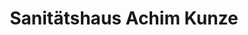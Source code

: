 ---
title: "Sanitätshaus Achim Kunze"
url: /ruesselsheim-am-main/sanitaetshaus-achim-kunze/
shop: Sanitätshaus
---